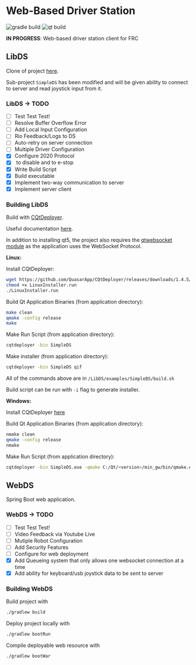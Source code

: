 # Web-Based Driver Station

![gradle build](https://github.com/frc-862/WebDS/workflows/gradle%20build/badge.svg) ![qt build](https://github.com/frc-862/WebDS/workflows/qt%20build/badge.svg)

**IN PROGRESS**: Web-based driver station client for FRC

## LibDS

Clone of project [here](https://github.com/FRC-Utilities/LibDS).

Sub-project `SimpleDS` has been modified and will be given ability to connect to server and read joystick input from it.

### LibDS -> TODO

- [ ] Test Test Test!
- [ ] Resolve Buffer Overflow Error
- [ ] Add Local Input Configuration
- [ ] Rio Feedback/Logs to DS
- [ ] Auto-retry on server connection
- [ ] Multiple Driver Configuration
- [X] Configure 2020 Protocol
- [X] <Enter> to disable and <Space> to e-stop
- [X] Write Build Script
- [X] Build executable
- [X] Implement two-way communication to server
- [X] Implement server client

### Building LibDS

Build with [CQtDeployer](https://github.com/QuasarApp/CQtDeployer).

Useful documentation [here](https://github.com/QuasarApp/CQtDeployer/wiki/quickguide).

In addition to installing qt5, the project also requires the [qtwebsocket module](https://github.com/qt/qtwebsockets) as the application uses the WebSocket Protocol.

**Linux:**

Install CQtDeployer:

```bash
wget https://github.com/QuasarApp/CQtDeployer/releases/downloads/1.4.5/LinuxInstaller.run
chmod +x LinuxInstaller.run
./LinuxInstaller.run
```

Build Qt Application Binaries (from application directory):

```bash
make clean
qmake -config release
make
```

Make Run Script (from application directory):

```bash
cqtdeployer -bin SimpleDS
```

Make installer (from application directory):

```bash
cqtdeployer -bin SimpleDS qif
```

All of the commands above are in `/LibDS/examples/SimpleDS/build.sh`

Build script can be run with `-i` flag to generate installer.

**Windows:**

Install CQtDeployer [here](https://github.com/QuasarApp/CQtDeployer/releases/downloads/1.4.5/WindowsInstaller.run)

Build Qt Application Binaries (from application directory):

```bash
nmake clean
qmake -config release
nmake
```

Make Run Script (from application directory):

```bash
cqtdeployer -bin SimpleDS.exe -qmake C:/Qt/<version>/min_gw/bin/qmake.exe
```

## WebDS

Spring Boot web application.

### WebDS -> TODO

- [ ] Test Test Test!
- [ ] Video Feedback via Youtube Live
- [ ] Mutiple Robot Configuration
- [ ] Add Security Features
- [ ] Configure for web deployment
- [X] Add Queueing system that only allows one websocket connection at a time
- [X] Add ability for keyboard/usb joystick data to be sent to server

### Building WebDS

Build project with

```bash
./gradlew build
```

Deploy project locally with

```bash
./gradlew bootRun
```

Compile deployable web resource with 

```bash
./gradlew bootWar
```

